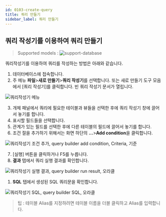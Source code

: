 ```yaml
---
id: 0103-create-query
title: 쿼리 만들기
sidebar_label: 쿼리 만들기
---
```


## 쿼리 작성기를 이용하여 쿼리 만들기
> Supported models :
> ![support-database](<http://www.sqlgate.com/docs-badge/oracle,mysql,mariadb,postgresql,sqlserver,db2,tibero>)

쿼리작성기를 이용하여 쿼리를 작성하는 방법은 아래와 같습니다.

1. 데이터베이스에 접속합니다.
2. 주 메뉴 **파일**>**새로 만들기**>**쿼리 작성기**를 선택합니다. 또는 새로 만들기 도구 모음에서 [쿼리 작성기]를 클릭합니다. 빈 쿼리 작성기 문서가 열립니다.

![쿼리작성기 메뉴](https://s3.ap-northeast-2.amazonaws.com/sqlgate-resource/captures/query-editor/query-builder-menu-ko.png)

3. 개체 패널에서 쿼리에 필요한 테이블과 뷰들을 선택한 후에 쿼리 작성기 창에 끌어서 놓기를 합니다.
4. 표시할 필드들을 선택합니다.
5. 관계가 있는 필드를 선택한 후에 다른 테이블의 필드에 끌어서 놓기를 합니다.
6. 조건 절을 추가하기 위해서는 화면 하단의 **...**>**Add condition**을 클릭합니다.

![쿼리작성기 조건 추가, query builder add condition, Criteria, 기준](https://s3.ap-northeast-2.amazonaws.com/sqlgate-resource/captures/query-editor/query-builder-add-condition-ko.png)

7. [실행] 버튼을 클릭하거나 F5를 누릅니다.
8. **결과** 탭에서 쿼리 실행 결과를 확인합니다.

![쿼리작성기 실행 결과, query builder run result, 오라클](https://s3.ap-northeast-2.amazonaws.com/sqlgate-resource/captures/query-editor/query-builder-result-ko.png)

1. **SQL** 탭에서 생성된 SQL 쿼리문을 확인합니다.

![쿼리작성기 SQL, query builder SQL, 오라클](https://s3.ap-northeast-2.amazonaws.com/sqlgate-resource/captures/query-editor/query-builder-SQL-ko.png)

> 팁 : 테이블 Alias를 지정하려면 테이블 이름을 더블 클릭하고 Alias를 입력합니다.
